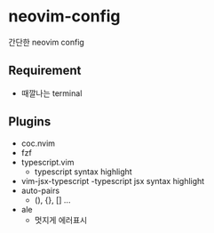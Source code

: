 # neovim-config

간단한 neovim config

## Requirement

- 때깔나는 terminal

## Plugins

- coc.nvim
- fzf
- typescript.vim
  - typescript syntax highlight
- vim-jsx-typescript
  -typescript jsx syntax highlight
- auto-pairs
  - (), {}, [] ...
- ale
  - 멋지게 에러표시
